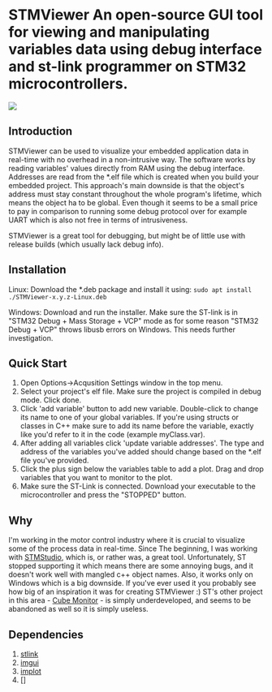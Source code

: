 # STMViewer An open-source GUI tool for viewing and manipulating variables data using debug interface and st-link programmer on STM32 microcontrollers.

![ ](./docs/photo/plot.gif)
## Introduction

STMViewer can be used to visualize your embedded application data in real-time with no overhead in a non-intrusive way. The software works by reading variables' values directly from RAM using the debug interface. Addresses are read from the *.elf file which is created when you build your embedded project. This approach's main downside is that the object's address must stay constant throughout the whole program's lifetime, which means the object ha to be global. Even though it seems to be a small price to pay in comparison to running some debug protocol over for example UART which is also not free in terms of intrusiveness.

STMViewer is a great tool for debugging, but might be of little use with release builds (which usually lack debug info). 

## Installation

Linux: 
Download the *.deb package and install it using:
`sudo apt install ./STMViewer-x.y.z-Linux.deb`

Windows: 
Download and run the installer. Make sure the ST-link is in "STM32 Debug + Mass Storage + VCP" mode as for some reason "STM32 Debug + VCP" throws libusb errors on Windows. This needs further investigation. 

## Quick Start

1. Open Options->Acqusition Settings window in the top menu. 
2. Select your project's elf file. Make sure the project is compiled in debug mode. Click done. 
3. Click 'add variable' button to add new variable. Double-click to change its name to one of your global variables. If you're using structs or classes in C++ make sure to add its name before the variable, exactly like you'd refer to it in the code (example myClass.var). 
4. After adding all variables click 'update variable addresses'. The type and address of the variables you've added should change based on the *.elf file you've provided.
5. Click the plus sign below the variables table to add a plot. Drag and drop variables that you want to monitor to the plot. 
6. Make sure the ST-Link is connected. Download your executable to the microcontroller and press the "STOPPED" button. 

## Why
I'm working in the motor control industry where it is crucial to visualize some of the process data in real-time. Since The beginning, I was working with [STMStudio](https://www.st.com/en/development-tools/stm-studio-stm32.html), which is, or rather was, a great tool. Unfortunately, ST stopped supporting it which means there are some annoying bugs, and it doesn't work well with mangled c++ object names. Also, it works only on Windows which is a big downside. If you've ever used it you probably see how big of an inspiration it was for creating STMViewer :) ST's other project in this area - [Cube Monitor](https://www.st.com/en/development-tools/stm32cubemonitor.html) - is simply underdeveloped, and seems to be abandoned as well so it is simply useless. 

## Dependencies

1. [stlink]()
2. [imgui]()
3. [implot]()
4. []


